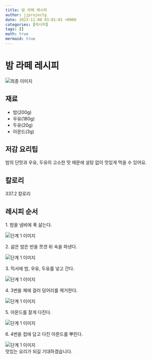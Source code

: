 ```yaml
---
title: 밤 라떼 레시피
author: jjprojectg
date: 2023-11-08 03:01:01 +0000
categories: [레시피]
tags: []
math: true
mermaid: true
---
```

<meta name="og:type" content="website" />
<meta charset="UTF-8">
<div class="header">
<h1>밤 라떼 레시피</h1>
</div>

<div class="container my-4">
<div class="row">
<div class="col-12 col-md-6">
<div class="recipe-image">
<img src="http://www.foodsafetykorea.go.kr/uploadimg/cook/10_01127_2.png" class="step-image" alt="최종 이미지">
</div>
</div>
<div class="col-12 col-md-6">
<div class="ingredients">
<h2>재료</h2>
<ul class='card'>
<li> 밤(200g) </li>
<li>  우유(180g) </li>
<li>  두유(20g) </li>
<li> 아몬드(3g) </li>

</ul>
</div>
</div>
<div class="col-12 col-md-6">
<div class="ingredients">
<h2>저감 요리팁</h2>
<div class='card'> 
<p >
밤의 단맛과 우유, 두유의 고소한 맛 때문에 설탕 없이 맛있게 먹을 수 있어요.
</p>
</div>
</div>
<div class="ingredients">
<h2>칼로리</h2>
<div class='card'> 
<p>
337.2 칼로리
</p>
</div>
</div>
</div>
</div>

<h2 class="my-4">레시피 순서</h2>
<div class="card recipe-card">
<div class="card-body recipe-stesp">
<p class="card-text step-description">1. 밤을 냄비에 푹 삶는다.</p>
<img src="http://www.foodsafetykorea.go.kr/uploadimg/cook/20_01127_1.JPG" alt="단계 1 이미지" class="step-image">
</div>
</div>

<div class="card recipe-card">
<div class="card-body recipe-stesp">
<p class="card-text step-description">2. 삶은 밤은 반을 쪼갠 뒤 속을 파낸다.</p>
<img src="http://www.foodsafetykorea.go.kr/uploadimg/cook/20_01127_2.JPG" alt="단계 1 이미지" class="step-image">
</div>
</div>

<div class="card recipe-card">
<div class="card-body recipe-stesp">
<p class="card-text step-description">3. 믹서에 밤, 우유, 두유를 넣고 간다.</p>
<img src="http://www.foodsafetykorea.go.kr/uploadimg/cook/20_01127_3.JPG" alt="단계 1 이미지" class="step-image">
</div>
</div>

<div class="card recipe-card">
<div class="card-body recipe-stesp">
<p class="card-text step-description">4. 3번을 체에 걸러 덩어리를 제거한다.</p>
<img src="http://www.foodsafetykorea.go.kr/uploadimg/cook/20_01127_4.JPG" alt="단계 1 이미지" class="step-image">
</div>
</div>

<div class="card recipe-card">
<div class="card-body recipe-stesp">
<p class="card-text step-description">5. 아몬드를 잘게 다진다.</p>
<img src="http://www.foodsafetykorea.go.kr/uploadimg/cook/20_01127_5.JPG" alt="단계 1 이미지" class="step-image">
</div>
</div>

<div class="card recipe-card">
<div class="card-body recipe-stesp">
<p class="card-text step-description">6. 4번을 컵에 담고 다진 아몬드를 뿌린다.</p>
<img src="http://www.foodsafetykorea.go.kr/uploadimg/cook/20_01127_6.JPG" alt="단계 1 이미지" class="step-image">
</div>
</div>


</div>
맛있는 요리가 되길 기대하겠습니다.
